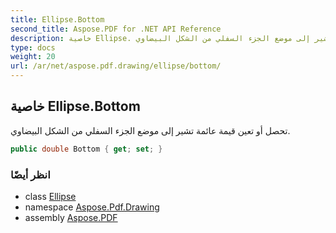 ```yaml
---
title: Ellipse.Bottom
second_title: Aspose.PDF for .NET API Reference
description: خاصية Ellipse. تحصل أو تعين قيمة عائمة تشير إلى موضع الجزء السفلي من الشكل البيضاوي
type: docs
weight: 20
url: /ar/net/aspose.pdf.drawing/ellipse/bottom/
---
```

## خاصية Ellipse.Bottom

تحصل أو تعين قيمة عائمة تشير إلى موضع الجزء السفلي من الشكل البيضاوي.

```csharp
public double Bottom { get; set; }
```

### انظر أيضًا

* class [Ellipse](../)
* namespace [Aspose.Pdf.Drawing](../../../aspose.pdf.drawing/)
* assembly [Aspose.PDF](../../../)
